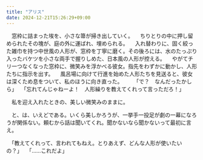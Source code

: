 ```yaml
---
title: "アリス"
date: 2024-12-21T15:26:29+09:00
---
```

　窓枠に詰まった埃を、小さな箒が掃き出していく。
　ちりとりの中に押し留められたその塊が、庭の外に運ばれ、埋められる。
　入れ替わりに、固く絞った雑巾を持つ中世風の人形が、窓枠を丁寧に磨く。その後ろには、水のたっぷり入ったバケツを小さな両手で握りしめた、日本風の人形が控える。
　やがてチリ一つなくなった窓枠に、微笑みを浮かべる彼女。指先をわずかに動かし、人形たちに指示を出す。
　風呂場に向けて行進を始めた人形たちを見送ると、彼女は深くため息をついて、私のほうに向き直った。
　
　「で？　なんだったかしら」
　「忘れてんじゃねーよ！　人形繰りを教えてくれって言っただろ！」

　私を迎え入れたときの、美しい微笑みのままに。



　と、は、いえどである。いくら美しかろうが、一挙手一投足が劇の一幕になろうが関係ない。頼むから話は聞いてくれ。聞かないなら聞かないって最初に言え。

　「教えてくれって、言われてもねえ。とりあえず、どんな人形が使いたいの？」
　「……これだよ」

　
